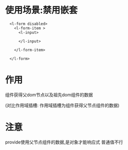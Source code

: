 # 使用场景:禁用嵌套

```
  <l-form disabled>
    <l-form-item >
      <l-input>

      </l-input>

    </l-form-item>

  </l-form>
```
# 作用

 组件获得父dom节点以及祖先dom组件的数据
 
 (对比作用域插槽: 作用域插槽为组件获得父节点组件的数据)
 
 
# 注意

provide使用父节点组件的数据,是对象才能响应式 普通值不行

